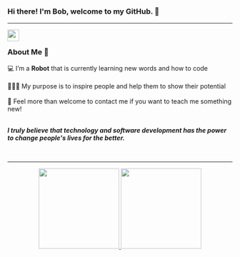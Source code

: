 ### Hi there! I'm Bob, welcome to my GitHub. 🌱

<hr />
	<a href="mailto:murilo.marques@vanhack.com">
	  <img align="left" width="26px" src="https://cdn.jsdelivr.net/npm/simple-icons@v3/icons/gmail.svg" />
	</a>

<br/>

### About Me 🚀
💻 I’m a **Robot** that is currently learning new words and how to code </br> </br>
👨🏼‍💻 My purpose is to inspire people and help them to show their potential</br></br>
💬 Feel more than welcome to contact me if you want to teach me something new!</br></br>
   
 <b><i>I truly believe that technology and software development has the power to change people's lives for the better. 
   
<br/>
<hr />
  
<div align="center">
  <a href="https://github.com/BobVanhacker">
  <img height="180em" src="https://github-readme-stats.vercel.app/api?username=BobVanhacker&show_icons=true&theme=gradient&include_all_commits=true&count_private=true"/>
  <img height="180em" src="https://github-readme-stats.vercel.app/api/top-langs/?username=BobVanhacker&layout=compact&langs_count=7&theme=gradient"/>
</div>

